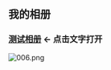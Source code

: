## 我的相册

  
### [测试相册](https://eldencheng.github.io/alarms/test/) <- 点击文字打开  
  
![006.png](http://remote.mcgods.top:8999/images/006.png)  
  
  
